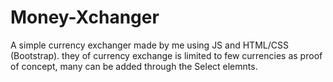 # Money-Xchanger
A simple currency exchanger made by me using JS and HTML/CSS (Bootstrap). they of currency exchange is limited to few currencies as proof of concept,
many can be added through the Select elemnts.
